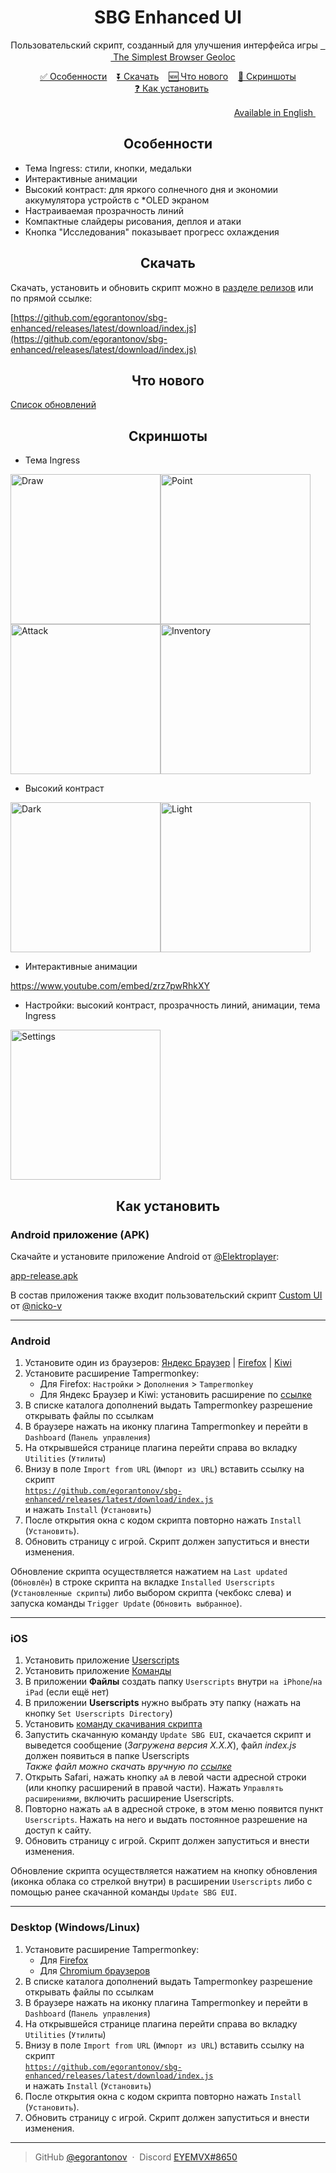 <h1 align="center">SBG Enhanced UI</h1>

<p align="center">Пользовательский скрипт, созданный для улучшения интерфейса игры <a href="https://3d.sytes.net" target="_blank">&nbsp;&nbsp;<img src="https://3d.sytes.net/icons/icon_64.png" width="16px" /> The Simplest Browser Geoloc</a></p>

<p align="center"> 
  <a href="#особенности">✅&nbsp;Особенности</a> 
  &nbsp;&nbsp;&nbsp;<a href="#скачать">⏬&nbsp;Скачать</a> 
  &nbsp;&nbsp;&nbsp;<a href="#что-нового">🆕&nbsp;Что&nbsp;нового</a> 
  &nbsp;&nbsp;&nbsp;<a href="#скриншоты">📱&nbsp;Скриншоты</a> 
  &nbsp;&nbsp;&nbsp;<a href="#как-установить">❓&nbsp;Как&nbsp;установить</a>
</p>

<p align="end"><a href="https://github.com/egorantonov/sbg-enhanced/wiki/English">Available in English <img src="https://kyber.gg/static/images/flags/gb.svg" width="16px" /></a></p>

<h2 align="center">Особенности</h2>

* Тема Ingress: стили, кнопки, медальки
* Интерактивные анимации
* Высокий контраст: для яркого солнечного дня и экономии аккумулятора устройств с *OLED экраном
* Настраиваемая прозрачность линий
* Компактные слайдеры рисования, деплоя и атаки
* Кнопка "Исследования" показывает прогресс охлаждения

<h2 align="center">Скачать</h2>

Скачать, установить и обновить скрипт можно в [разделе релизов](https://github.com/egorantonov/sbg-enhanced/releases/latest) или по прямой ссылке:

[https://github.com/egorantonov/sbg-enhanced/releases/latest/download/index.js](https://github.com/egorantonov/sbg-enhanced/releases/latest/download/index.js)

<h2 align="center">Что нового</h2>

[Список обновлений](https://github.com/egorantonov/sbg-enhanced/releases)

<h2 align="center">Скриншоты</h2>

* Тема Ingress

<img src="https://user-images.githubusercontent.com/16327320/230785245-8f01807d-c2ba-4e9c-9efb-c966cf694b12.png" width="240px" alt="Draw"/><img src="https://user-images.githubusercontent.com/16327320/230785249-a0123723-036b-44e4-9d77-7f53b698f3e7.png" width="240px" alt="Point"/><img src="https://user-images.githubusercontent.com/16327320/230785243-51f2a6e3-1c38-4f40-bdcd-d87bb6c917ee.png" width="240px" alt="Attack"/><img src="https://user-images.githubusercontent.com/16327320/230785241-d32f977d-f2fd-43fd-a45d-b09dc0e870da.png" width="240px" alt="Inventory"/>

* Высокий контраст

<img src="https://user-images.githubusercontent.com/16327320/232873928-464b2c08-baef-46c5-a5c4-594da1090179.png" width="240px" alt="Dark"/><img src="https://user-images.githubusercontent.com/16327320/232873937-190cae9c-7235-4c87-b0d7-bcb31cd575ab.png" width="240px" alt="Light"/>

* Интерактивные анимации

https://www.youtube.com/embed/zrz7pwRhkXY

* Настройки: высокий контраст, прозрачность линий, анимации, тема Ingress

<img src="https://user-images.githubusercontent.com/16327320/233618862-a48d3076-7e4e-4cc6-af55-796a38210c29.png" width="240px" alt="Settings"/>

<h2 align="center">Как установить</h2>

### Android приложение (APK)

Скачайте и установите приложение Android от [@Elektroplayer](https://github.com/Elektroplayer):

[app-release.apk](https://github.com/Elektroplayer/sbg-apk/releases/latest/download/app-release.apk)

В состав приложения также входит пользовательский скрипт [Custom UI](https://github.com/nicko-v/sbg-cui) от [@nicko-v](https://github.com/nicko-v)

***

### Android

1. Установите один из браузеров: 
[Яндекс Браузер](https://play.google.com/store/apps/details?id=com.yandex.browser) |
[Firefox](https://play.google.com/store/apps/details?id=org.mozilla.firefox) |
[Kiwi](https://play.google.com/store/apps/details?id=com.kiwibrowser.browser)
1. Установите расширение Tampermonkey:
   * Для Firefox: `Настройки` > `Дополнения` > `Tampermonkey`
   * Для Яндекс Браузер и Kiwi: установить расширение по [ссылке](https://chrome.google.com/webstore/detail/tampermonkey/dhdgffkkebhmkfjojejmpbldmpobfkfo )
1. В списке каталога дополнений выдать Tampermonkey разрешение открывать файлы по ссылкам
1. В браузере нажать на иконку плагина Tampermonkey и перейти в `Dashboard` (`Панель управления`)
1. На открывшейся странице плагина перейти справа во вкладку `Utilities` (`Утилиты`)
1. Внизу в поле `Import from URL` (`Импорт из URL`) вставить ссылку на скрипт <br/>
  [`https://github.com/egorantonov/sbg-enhanced/releases/latest/download/index.js`](https://github.com/egorantonov/sbg-enhanced/releases/latest/download/index.js) <br/>
  и нажать `Install` (`Установить`)
1. После открытия окна с кодом скрипта повторно нажать `Install` (`Установить`). 
1. Обновить страницу с игрой. Скрипт должен запуститься и внести изменения.

Обновление скрипта осуществляется нажатием на `Last updated` (`Обновлён`) в строке скрипта на вкладке `Installed Userscripts` (`Установленные скрипты`) либо выбором скрипта (чекбокс слева) и запуска команды `Trigger Update` (`Обновить выбранное`).

***

### iOS

1. Установить приложение [Userscripts](https://apps.apple.com/app/id1463298887)
1. Установить приложение [Команды](https://apps.apple.com/app/id1462947752)
1. В приложении **Файлы** создать папку `Userscripts` внутри `на iPhone`/`на iPad` (если ещё нет)
1. В приложении **Userscripts** нужно выбрать эту папку (нажать на кнопку `Set Userscripts Directory`)
1. Установить [команду скачивания скрипта](https://www.icloud.com/shortcuts/d59d07eaa0e04d3fa70aeaa70b61da32)
1. Запустить скачанную команду `Update SBG EUI`, скачается скрипт и выведется сообщение (_Загружена версия Х.Х.Х_), файл _index.js_ должен появиться в папке Userscripts<br/>
_Также файл можно скачать вручную по [ссылке](https://github.com/egorantonov/sbg-enhanced/releases/latest/download/index.js)_
1. Открыть Safari, нажать кнопку `aA` в левой части адресной строки (или кнопку расширений в правой части). 
Нажать `Управлять расширениями`, включить расширение Userscripts. 
1. Повторно нажать `aA` в адресной строке, в этом меню появится пункт `Userscripts`. 
Нажать на него и выдать постоянное разрешение на доступ к сайту.
1. Обновить страницу с игрой. Скрипт должен запуститься и внести изменения.

Обновление скрипта осуществляется нажатием на кнопку обновления (иконка облака со стрелкой внутри) в расширении `Userscripts` либо с помощью ранее скачанной команды `Update SBG EUI`.

***

### Desktop (Windows/Linux)

1. Установите расширение Tampermonkey:
   * Для [Firefox](https://addons.mozilla.org/firefox/addon/tampermonkey/)
   * Для [Chromium браузеров](https://chrome.google.com/webstore/detail/tampermonkey/dhdgffkkebhmkfjojejmpbldmpobfkfo)
1. В списке каталога дополнений выдать Tampermonkey разрешение открывать файлы по ссылкам
1. В браузере нажать на иконку плагина Tampermonkey и перейти в `Dashboard` (`Панель управления`)
1. На открывшейся странице плагина перейти справа во вкладку `Utilities` (`Утилиты`)
1. Внизу в поле `Import from URL` (`Импорт из URL`) вставить ссылку на скрипт <br/>
  [`https://github.com/egorantonov/sbg-enhanced/releases/latest/download/index.js`](https://github.com/egorantonov/sbg-enhanced/releases/latest/download/index.js) <br/>
  и нажать `Install` (`Установить`)
1. После открытия окна с кодом скрипта повторно нажать `Install` (`Установить`). 
1. Обновить страницу с игрой. Скрипт должен запуститься и внести изменения.




***


> GitHub [@egorantonov](https://github.com/egorantonov) &nbsp;&middot;&nbsp;
> Discord [EYEMVX#8650](https://discord.com/channels/@me)
